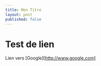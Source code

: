 ```yaml
---
title: Mon Titre
layout: post
published: false
---
```

# Test de lien

Lien vers [Google][http://www.google.com]  

